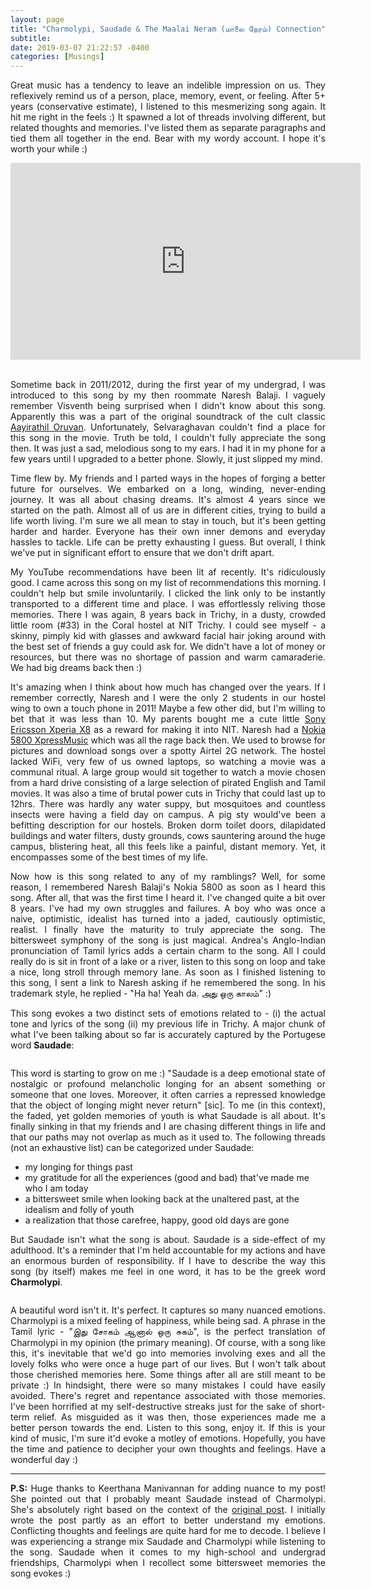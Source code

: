 ```yaml
---
layout: page
title: "Charmolypi, Saudade & The Maalai Neram (மாலை நேரம்) Connection"
subtitle: 
date: 2019-03-07 21:22:57 -0400
categories: [Musings]
---
```


<p align="justify"> Great music has a tendency to leave an indelible impression on us. They reflexively remind us of a person, place, memory, event, or feeling. After 5+ years (conservative estimate), I listened to this mesmerizing song again. It hit me right in the feels :) It spawned a lot of threads involving different, but related thoughts and memories. I've listed them as separate paragraphs and tied them all together in the end. Bear with my wordy account. I hope it's worth your while :) </p>

<center>
    <iframe width="560" height="315" src="https://www.youtube.com/embed/wrBeRs1vM4I" frameborder="0" allow="accelerometer; autoplay; encrypted-media; gyroscope; picture-in-picture" allowfullscreen></iframe>
</center>

<br>

<p align="justify"> Sometime back in 2011/2012, during the first year of my undergrad, I was introduced to this song by my then roommate Naresh Balaji. I vaguely remember Visventh being surprised when I didn't know about this song. Apparently this was a part of the original soundtrack of the cult classic <a href="https://en.wikipedia.org/wiki/Aayirathil_Oruvan_(2010_film)">Aayirathil Oruvan</a>. Unfortunately, Selvaraghavan couldn't find a place for this song in the movie. Truth be told, I couldn't fully appreciate the song then. It was just a sad, melodious song to my ears. I had it in my phone for a few years until I upgraded to a better phone. Slowly, it just slipped my mind. </p>

<p align="justify"> Time flew by. My friends and I parted ways in the hopes of forging a better future for ourselves. We embarked on a long, winding, never-ending journey. It was all about chasing dreams. It's almost 4 years since we started on the path. Almost all of us are in different cities, trying to build a life worth living. I'm sure we all mean to stay in touch, but it's been getting harder and harder. Everyone has their own inner demons and everyday hassles to tackle. Life can be pretty exhausting I guess. But overall, I think we've put in significant effort to ensure that we don't drift apart. </p>

<p align="justify"> My YouTube recommendations have been lit af recently. It's ridiculously good. I came across this song on my list of recommendations this morning. I couldn't help but smile involuntarily. I clicked the link only to be instantly transported to a different time and place. I was effortlessly reliving those memories. There I was again, 8 years back in Trichy, in a dusty, crowded little room (#33) in the Coral hostel at NIT Trichy. I could see myself - a skinny, pimply kid with glasses and awkward facial hair joking around with the best set of friends a guy could ask for. We didn't have a lot of money or resources, but there was no shortage of passion and warm camaraderie. We had big dreams back then :) </p>

<p align="justify"> It's amazing when I think about how much has changed over the years. If I remember correctly, Naresh and I were the only 2 students in our hostel wing to own a touch phone in 2011! Maybe a few other did, but I'm willing to bet that it was less than 10. My parents bought me a cute little <a href="https://en.wikipedia.org/wiki/Sony_Ericsson_Xperia_X8">Sony Ericsson Xperia X8</a> as a reward for making it into NIT. Naresh had a <a href="https://en.wikipedia.org/wiki/Nokia_5800_XpressMusic">Nokia 5800 XpressMusic</a> which was all the rage back then. We used to browse for pictures and download songs over a spotty Airtel 2G network. The hostel lacked WiFi, very few of us owned laptops, so watching a movie was a communal ritual. A large group would sit together to watch a movie chosen from a hard drive consisting of a large selection of pirated English and Tamil movies. It was also a time of brutal power cuts in Trichy that could last up to 12hrs. There was hardly any water suppy, but mosquitoes and countless insects were having a field day on campus. A pig sty would've been a befitting description for our hostels. Broken dorm toilet doors, dilapidated buildings and water filters, dusty grounds, cows sauntering around the huge campus, blistering heat, all this feels like a painful, distant memory. Yet, it encompasses some of the best times of my life. </p>

<p align="justify"> Now how is this song related to any of my ramblings? Well, for some reason, I remembered Naresh Balaji's Nokia 5800 as soon as I heard this song. After all, that was the first time I heard it. I've changed quite a bit over 8 years. I've had my own struggles and failures. A boy who was once a naive, optimistic, idealist has turned into a jaded, cautiously optimistic, realist. I finally have the maturity to truly appreciate the song. The bittersweet symphony of the song is just magical. Andrea's Anglo-Indian pronunciation of Tamil lyrics adds a certain charm to the song. All I could really do is sit in front of a lake or a river, listen to this song on loop and take a nice, long stroll through memory lane. As soon as I finished listening to this song, I sent a link to Naresh asking if he remembered the song. In his trademark style, he replied - "Ha ha! Yeah da. அது ஒரு காலம்" :) </p>

<p align="justify"> This song evokes a two distinct sets of emotions related to - (i) the actual tone and lyrics of the song (ii) my previous life in Trichy. A major chunk of what I've been talking about so far is accurately captured by the Portugese word <b>Saudade</b>: </p>

<div class="row uniform">
<div class="4u 12u$(medium)">
</div>
	<div class="4u 12u$(medium)">
        <span class="image main"><img src="{{site.baseurl}}/assets/images/saudade.png" alt="" /></span>
</div>
<div class="4u 12u$(medium)">
</div>
</div>

<p align="justify"> This word is starting to grow on me :) "Saudade is a deep emotional state of nostalgic or profound melancholic longing for an absent something or someone that one loves. Moreover, it often carries a repressed knowledge that the object of longing might never return" [sic]. To me (in this context), the faded, yet golden memories of youth is what Saudade is all about. It's finally sinking in that my friends and I are chasing different things in life and that our paths may not overlap as much as it used to. The following threads (not an exhaustive list) can be categorized under Saudade: </p>
<ul>
    <li> my longing for things past </li> 
    <li> my gratitude for all the experiences (good and bad) that've made me who I am today </li>
    <li> a bittersweet smile when looking back at the unaltered past, at the idealism and folly of youth </li>
    <li> a realization that those carefree, happy, good old days are gone </li>
</ul>


<p align="justify"> But Saudade isn't what the song is about. Saudade is a side-effect of my adulthood. It's a reminder that I'm held accountable for my actions and have an enormous burden of responsibility. If I have to describe the way this song (by itself) makes me feel in one word, it has to be the greek word <b>Charmolypi</b>. </p>

<div class="row uniform">
<div class="4u 12u$(medium)">
</div>
	<div class="4u 12u$(medium)">
        <span class="image main"><img src="{{site.baseurl}}/assets/images/charmolypi.jpg" alt="" /></span>
</div>
<div class="4u 12u$(medium)">
</div>
</div>

<p align="justify"> A beautiful word isn't it. It's perfect. It captures so many nuanced emotions. Charmolypi is a mixed feeling of happiness, while being sad. A phrase in the Tamil lyric - "இது சோகம் ஆனால் ஒரு சுகம்", is the perfect translation of Charmolypi in my opinion (the primary meaning). Of course, with a song like this, it's inevitable that we'd go into memories involving exes and all the lovely folks who were once a huge part of our lives. But I won't talk about those cherished memories here. Some things after all are still meant to be private :) In hindsight, there were so many mistakes I could have easily avoided. There's regret and repentance associated with those memories. I've been horrified at my self-destructive streaks just for the sake of short-term relief. As misguided as it was then, those experiences made me a better person towards the end. Listen to this song, enjoy it. If this is your kind of music, I'm sure it'd evoke a motley of emotions. Hopefully, you have the time and patience to decipher your own thoughts and feelings. Have a wonderful day :) </p>


<!-- ----------------------------------------------------------------------------------------------------------------- -->
<hr class="major" />

<p align="justify"> <b>P.S:</b> Huge thanks to Keerthana Manivannan for adding nuance to my post! She pointed out that I probably meant Saudade instead of Charmolypi. She's absolutely right based on the context of the <a href="https://github.com/gauthamvasan/blog/commit/e15dc9698afa32721dfe257d09130f065a3ecc6c">original post</a>. I initially wrote the post partly as an effort to better understand my emotions. Conflicting thoughts and feelings are quite hard for me to decode. I believe I was experiencing a strange mix Saudade and Charmolypi while listening to the song. Saudade when it comes to my high-school and undergrad friendships, Charmolypi when I recollect some bittersweet memories the song evokes :)   </p>